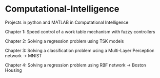 # Computational-Intelligence
Projects in python and MATLAB in Computational Intelligence 

Chapter 1: Speed control of a work table mechanism with fuzzy controllers 

Chapter 2: Solving a regression problem using TSK models 

Chapter 3: Solving a classification problem using a Multi-Layer Perception network 
           -> MNIST

Chapter 4: Solving a regression problem using RBF network 
           -> Boston Housing
